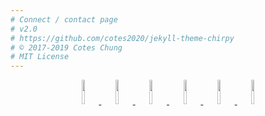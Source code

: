 ```yaml
---
# Connect / contact page
# v2.0
# https://github.com/cotes2020/jekyll-theme-chirpy
# © 2017-2019 Cotes Chung
# MIT License
---
```



<div style="text-align: center">
  <a href="https://www.facebook.com/Kombat-Kitchen-634691730500703">
     <img src="https://cdn2.iconfinder.com/data/icons/social-media-2285/512/1_Facebook_colored_svg_copy-128.png" style="width: 10%; height: auto"/>
  </a>
  <a href="https://instagram.com/savagezen">
    <img src="https://cdn2.iconfinder.com/data/icons/social-media-2285/512/1_Instagram_colored_svg_1-128.png" style="width: 10%; height: auto"/>
  </a>
  <a href="https://twitter.com/carnivorebjj">
     <img src="https://cdn2.iconfinder.com/data/icons/social-media-2285/512/1_Twitter3_colored_svg-128.png" style="width: 10%; height: auto"/>
  </a>
  <a href="https://youtube.com/c/Austinhaedicke">
     <img src="https://cdn2.iconfinder.com/data/icons/social-media-2285/512/1_Youtube_colored_svg-128.png" style="width: 10%; height: auto"/>
  </a>
  <a href="https://linkedin.in/AustinHaedicke">
    <img src="https://cdn2.iconfinder.com/data/icons/social-media-2285/512/1_Linkedin_unofficial_colored_svg-128.png" style="width: 10%; height: auto">
  </a>
  <a href="https://t.me/savagezen">
    <img src="https://cdn0.iconfinder.com/data/icons/social-media-2092/100/social-56-256.png" style="width: 10%; height: auto"/>
  </a>
</div>

<div id="pixlee_container"></div><script type="text/javascript">window.PixleeAsyncInit = function() {Pixlee.init({apiKey:'fRcW3mZ2Xb8yBI8jOtIg'});Pixlee.addSimpleWidget({widgetId:'28970'});};</script><script src="//instafeed.assets.pxlecdn.com/assets/pixlee_widget_1_0_0.js"></script>
